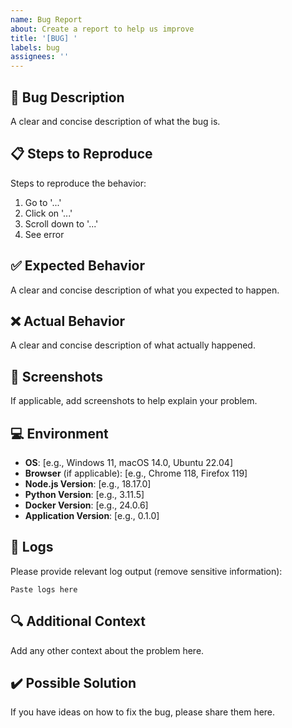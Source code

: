 ```yaml
---
name: Bug Report
about: Create a report to help us improve
title: '[BUG] '
labels: bug
assignees: ''
---
```


## 🐛 Bug Description

A clear and concise description of what the bug is.

## 📋 Steps to Reproduce

Steps to reproduce the behavior:

1. Go to '...'
2. Click on '...'
3. Scroll down to '...'
4. See error

## ✅ Expected Behavior

A clear and concise description of what you expected to happen.

## ❌ Actual Behavior

A clear and concise description of what actually happened.

## 📸 Screenshots

If applicable, add screenshots to help explain your problem.

## 💻 Environment

- **OS**: [e.g., Windows 11, macOS 14.0, Ubuntu 22.04]
- **Browser** (if applicable): [e.g., Chrome 118, Firefox 119]
- **Node.js Version**: [e.g., 18.17.0]
- **Python Version**: [e.g., 3.11.5]
- **Docker Version**: [e.g., 24.0.6]
- **Application Version**: [e.g., 0.1.0]

## 📝 Logs

Please provide relevant log output (remove sensitive information):

```
Paste logs here
```

## 🔍 Additional Context

Add any other context about the problem here.

## ✔️ Possible Solution

If you have ideas on how to fix the bug, please share them here.
